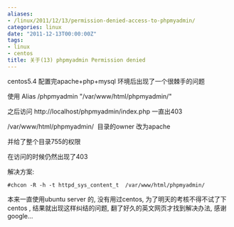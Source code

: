 ```yaml
---
aliases:
- /linux/2011/12/13/permission-denied-access-to-phpmyadmin/
categories: linux
date: "2011-12-13T00:00:00Z"
tags:
- linux
- centos
title: 关于(13) phpmyadmin Permission denied
---
```


centos5.4 配置完apache+php+mysql 环境后出现了一个很棘手的问题

使用 Alias /phpmyadmin "/var/www/html/phpmyadmin/"

之后访问 http://localhost/phpmyadmin/index.php 一直出403

/var/www/html/phpmyadmin/  目录的owner 改为apache

并给了整个目录755的权限

在访问的时候仍然出现了403

解决方案:

`#chcon -R -h -t httpd_sys_content_t  /var/www/html/phpmyadmin/`

本来一直使用ubuntu server 的, 没有用过centos, 为了明天的考核不得不试了下centos , 结果就出现这样纠结的问题, 翻了好久的英文网页才找到解决办法, 感谢google...
